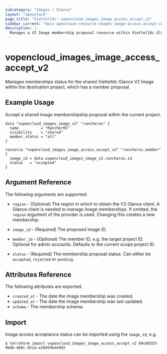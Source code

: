 ```yaml
---
subcategory: "Images / Glance"
layout: "openstack"
page_title: "ViettelIdc: vopencloud_images_image_access_accept_v2"
sidebar_current: "docs-openstack-resource-images-image-access-accept-v2"
description: |-
  Manages a V2 Image membership proposal resource within ViettelIdc Glance.
---
```


# vopencloud\_images\_image\_access\_accept\_v2

Manages memberships status for the shared ViettelIdc Glance V2 Image within the
destination project, which has a member proposal.

## Example Usage

Accept a shared image membershipship proposal within the current project.

```hcl
data "vopencloud_images_image_v2" "rancheros" {
  name          = "RancherOS"
  visibility    = "shared"
  member_status = "all"
}

resource "vopencloud_images_image_access_accept_v2" "rancheros_member" {
  image_id = data.vopencloud_images_image_v2.rancheros.id
  status   = "accepted"
}
```

## Argument Reference

The following arguments are supported:

* `region` - (Optional) The region in which to obtain the V2 Glance client.
   A Glance client is needed to manage Image memberships. If omitted, the
  `region` argument of the provider is used. Changing this creates a new
  membership.

* `image_id` - (Required) The proposed image ID.

* `member_id` - (Optional) The member ID, e.g. the target project ID. Optional
  for admin accounts. Defaults to the current scope project ID.

* `status` - (Required) The membership proposal status. Can either be
  `accepted`, `rejected` or `pending`.

## Attributes Reference

The following attributes are exported:

* `created_at` - The date the image membership was created.
* `updated_at` - The date the image membership was last updated.
* `schema` - The membership schema.

## Import

Image access acceptance status can be imported using the `image_id`, e.g.

```
$ terraform import vopencloud_images_image_access_accept_v2 89c60255-9bd6-460c-822a-e2b959ede9d2
```
